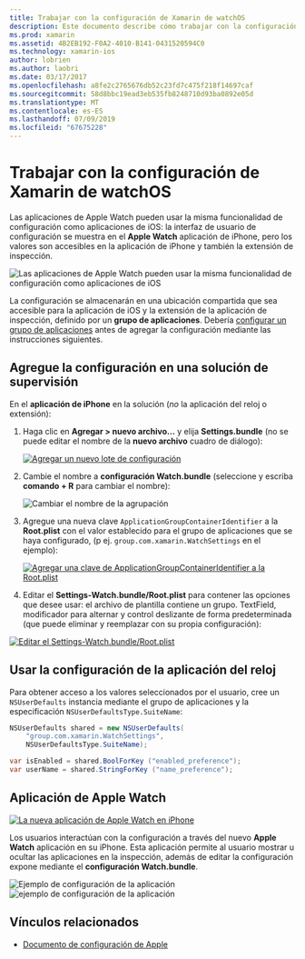 ```yaml
---
title: Trabajar con la configuración de Xamarin de watchOS
description: Este documento describe cómo trabajar con la configuración de watchOS en Xamarin. Describe Agregar configuración a una solución de aplicación de inspección con esos valores en la aplicación y la aplicación de Apple Watch en iPhone.
ms.prod: xamarin
ms.assetid: 4B2EB192-F0A2-4010-B141-0431520594C0
ms.technology: xamarin-ios
author: lobrien
ms.author: laobri
ms.date: 03/17/2017
ms.openlocfilehash: a8fe2c2765676db52c23fd7c475f218f14697caf
ms.sourcegitcommit: 58d8bbc19ead3eb535fb8248710d93ba0892e05d
ms.translationtype: MT
ms.contentlocale: es-ES
ms.lasthandoff: 07/09/2019
ms.locfileid: "67675228"
---
```

# <a name="working-with-watchos-settings-in-xamarin"></a>Trabajar con la configuración de Xamarin de watchOS

Las aplicaciones de Apple Watch pueden usar la misma funcionalidad de configuración como aplicaciones de iOS: la interfaz de usuario de configuración se muestra en el **Apple Watch** aplicación de iPhone, pero los valores son accesibles en la aplicación de iPhone y también la extensión de inspección.

![](settings-images/intro.png "Las aplicaciones de Apple Watch pueden usar la misma funcionalidad de configuración como aplicaciones de iOS")

La configuración se almacenarán en una ubicación compartida que sea accesible para la aplicación de iOS y la extensión de la aplicación de inspección, definido por un **grupo de aplicaciones**. Debería [configurar un grupo de aplicaciones](~/ios/watchos/app-fundamentals/app-groups.md) antes de agregar la configuración mediante las instrucciones siguientes.

## <a name="add-settings-in-a-watch-solution"></a>Agregue la configuración en una solución de supervisión

En el **aplicación de iPhone** en la solución (*no* la aplicación del reloj o extensión):

1. Haga clic en **Agregar > nuevo archivo...**  y elija **Settings.bundle** (no se puede editar el nombre de la **nuevo archivo** cuadro de diálogo):

   [![](settings-images/settings-add-sml.png "Agregar un nuevo lote de configuración")](settings-images/settings-add.png#lightbox)

2. Cambie el nombre a **configuración Watch.bundle** (seleccione y escriba **comando + R** para cambiar el nombre):

   ![](settings-images/settings-rename.png "Cambiar el nombre de la agrupación")

3. Agregue una nueva clave `ApplicationGroupContainerIdentifier` a la **Root.plist** con el valor establecido para el grupo de aplicaciones que se haya configurado, (p ej. `group.com.xamarin.WatchSettings` en el ejemplo):

   [![](settings-images/settings-appgroup-sml.png "Agregar una clave de ApplicationGroupContainerIdentifier a la Root.plist")](settings-images/settings-appgroup.png#lightbox)

4. Editar el **Settings-Watch.bundle/Root.plist** para contener las opciones que desee usar: el archivo de plantilla contiene un grupo.
  TextField, modificador para alternar y control deslizante de forma predeterminada (que puede eliminar y reemplazar con su propia configuración):

  [![](settings-images/rootplist-sml.png "Editar el Settings-Watch.bundle/Root.plist")](settings-images/rootplist.png#lightbox)


## <a name="use-settings-in-the-watch-app"></a>Usar la configuración de la aplicación del reloj

Para obtener acceso a los valores seleccionados por el usuario, cree un `NSUserDefaults` instancia mediante el grupo de aplicaciones y la especificación `NSUserDefaultsType.SuiteName`:

```csharp
NSUserDefaults shared = new NSUserDefaults(
    "group.com.xamarin.WatchSettings",
    NSUserDefaultsType.SuiteName);

var isEnabled = shared.BoolForKey ("enabled_preference");
var userName = shared.StringForKey ("name_preference");
```

## <a name="apple-watch-app"></a>Aplicación de Apple Watch

[![](settings-images/settings-app-sml.png "La nueva aplicación de Apple Watch en iPhone")](settings-images/settings-app.png#lightbox)

Los usuarios interactúan con la configuración a través del nuevo **Apple Watch** aplicación en su iPhone. Esta aplicación permite al usuario mostrar u ocultar las aplicaciones en la inspección, además de editar la configuración expone mediante el **configuración Watch.bundle**.

![](settings-images/applewatch-1.png "Ejemplo de configuración de la aplicación") ![](settings-images/applewatch-2.png "ejemplo de configuración de la aplicación")



## <a name="related-links"></a>Vínculos relacionados

- [Documento de configuración de Apple](https://developer.apple.com/library/prerelease/ios/documentation/General/Conceptual/WatchKitProgrammingGuide/Settings.html#//apple_ref/doc/uid/TP40014969-CH22-SW1)

